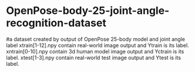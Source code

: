 # OpenPose-body-25-joint-angle-recognition-dataset
#a dataset created by output of OpenPose 25-body model and joint angle label
xtrain[1-12].npy contain real-world image output and
Ytrain is its label.
xntrain[0-10].npy contain 3d human model image output and
Yctrain is its label.
xtest[1-3].npy contain real-world test image output and
Ytest is its label.
